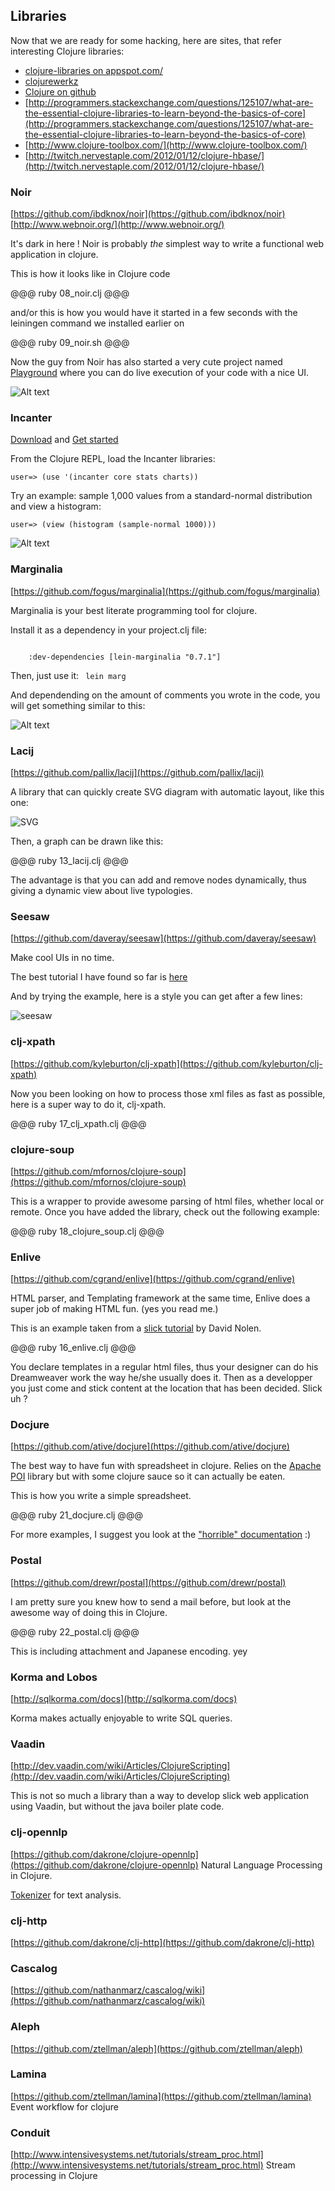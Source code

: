Libraries
---------

Now that we are ready for some hacking, here are sites, that refer interesting Clojure libraries:

* [clojure-libraries on appspot.com/](http://clojure-libraries.appspot.com/)
* [clojurewerkz](http://clojurewerkz.org/)
* [Clojure on github](http://clojure.github.com/)
* [http://programmers.stackexchange.com/questions/125107/what-are-the-essential-clojure-libraries-to-learn-beyond-the-basics-of-core](http://programmers.stackexchange.com/questions/125107/what-are-the-essential-clojure-libraries-to-learn-beyond-the-basics-of-core)
* [http://www.clojure-toolbox.com/](http://www.clojure-toolbox.com/)
* [http://twitch.nervestaple.com/2012/01/12/clojure-hbase/](http://twitch.nervestaple.com/2012/01/12/clojure-hbase/)

### Noir

[https://github.com/ibdknox/noir](https://github.com/ibdknox/noir) 
[http://www.webnoir.org/](http://www.webnoir.org/)

It's dark in here ! Noir is probably *the* simplest way to write a functional web application in clojure.

This is how it looks like in Clojure code

@@@ ruby 08_noir.clj @@@

and/or this is how you would have it started in a few seconds with the leiningen command we installed earlier on

@@@ ruby 09_noir.sh @@@

Now the guy from Noir has also started a very cute project named [Playground](http://app.kodowa.com/playground) where you can do live execution of your code with a nice UI.

![Alt text](../images/LightTable.png)


### Incanter

[Download](http://incanter.org/downloads/) and [Get started](https://github.com/liebke/incanter/wiki#getstarted)

From the Clojure REPL, load the Incanter libraries: 
<pre><code>user=> (use '(incanter core stats charts))</code></pre>

Try an example: sample 1,000 values from a standard-normal distribution and view a histogram: 
<pre><code>user=> (view (histogram (sample-normal 1000)))</code></pre>

![Alt text](../images/histogram.png)

### Marginalia 
[https://github.com/fogus/marginalia](https://github.com/fogus/marginalia)

Marginalia is your best literate programming tool for clojure.  

Install it as a dependency in your project.clj file:

<code>
	:dev-dependencies [lein-marginalia "0.7.1"]
</code>

Then, just use it:
<code>
	lein marg
</code>

And dependending on the amount of comments you wrote in the code, you will get something similar to this:

![Alt text](../images/marginalia.png)

### Lacij 
[https://github.com/pallix/lacij](https://github.com/pallix/lacij)

A library that can quickly create SVG diagram with automatic layout, like this one:

![SVG](../images/radial.png)

Then, a graph can be drawn like this:

@@@ ruby 13_lacij.clj @@@

The advantage is that you can add and remove nodes dynamically, thus giving a dynamic view about live typologies.

### Seesaw
[https://github.com/daveray/seesaw](https://github.com/daveray/seesaw)

Make cool UIs in no time.

The best tutorial I have found so far is [here](https://gist.github.com/1441520)

And by trying the example, here is a style you can get after a few lines:

![seesaw](../images/seesaw.png)

### clj-xpath
[https://github.com/kyleburton/clj-xpath](https://github.com/kyleburton/clj-xpath)

Now you been looking on how to process those xml files as fast as possible, here is a super way to do it, clj-xpath.

@@@ ruby 17_clj_xpath.clj @@@

### clojure-soup
[https://github.com/mfornos/clojure-soup](https://github.com/mfornos/clojure-soup)

This is a wrapper to provide awesome parsing of html files, whether local or remote. Once you have added the library, check out the following example:

@@@ ruby 18_clojure_soup.clj @@@

### Enlive
[https://github.com/cgrand/enlive](https://github.com/cgrand/enlive)

HTML parser, and Templating framework at the same time, Enlive does a super job of making HTML fun. (yes you read me.)

This is an example taken from a [slick tutorial](https://github.com/swannodette/enlive-tutorial/) by David Nolen.

@@@ ruby 16_enlive.clj @@@

You declare templates in a regular html files, thus your designer can do his Dreamweaver work the way he/she usually does it. 
Then as a developper you just come and stick content at the location that has been decided. Slick uh ?

### Docjure
[https://github.com/ative/docjure](https://github.com/ative/docjure)

The best way to have fun with spreadsheet in clojure. Relies on the [Apache POI](http://poi.apache.org/) library but with some clojure sauce so it can actually be eaten.

This is how you write a simple spreadsheet.

@@@ ruby 21_docjure.clj @@@

For more examples, I suggest you look at the ["horrible" documentation](http://poi.apache.org/spreadsheet/how-to.html#sxssf) :)

### Postal
[https://github.com/drewr/postal](https://github.com/drewr/postal)

I am pretty sure you knew how to send a mail before, but look at the awesome way of doing this in Clojure.

@@@ ruby 22_postal.clj @@@

This is including attachment and Japanese encoding. yey

### Korma and Lobos
[http://sqlkorma.com/docs](http://sqlkorma.com/docs)

Korma makes actually enjoyable to write SQL queries. 


### Vaadin
[http://dev.vaadin.com/wiki/Articles/ClojureScripting](http://dev.vaadin.com/wiki/Articles/ClojureScripting)

This is not so much a library than a way to develop slick web application using Vaadin, but without the java boiler plate code. 

### clj-opennlp
[https://github.com/dakrone/clojure-opennlp](https://github.com/dakrone/clojure-opennlp)
Natural Language Processing in Clojure.

[Tokenizer](https://github.com/eandrejko/clj-tokenizer) for text analysis.

### clj-http
[https://github.com/dakrone/clj-http](https://github.com/dakrone/clj-http)

### Cascalog
[https://github.com/nathanmarz/cascalog/wiki](https://github.com/nathanmarz/cascalog/wiki)

### Aleph
[https://github.com/ztellman/aleph](https://github.com/ztellman/aleph)

### Lamina
[https://github.com/ztellman/lamina](https://github.com/ztellman/lamina)
Event workflow for clojure

### Conduit
[http://www.intensivesystems.net/tutorials/stream_proc.html](http://www.intensivesystems.net/tutorials/stream_proc.html)
Stream processing in Clojure
